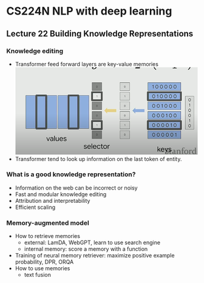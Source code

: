 # CS224N NLP with deep learning
## Lecture 22 Building Knowledge Representations
### Knowledge editing
+ Transformer feed forward layers are key-value memories
![](../images/cs224n/34.png)
+ Transformer tend to look up information on the last token of entity. 
### What is a good knowledge representation?
+ Information on the web can be incorrect or noisy
+ Fast and modular knowledge editing
+ Attribution and interpretability
+ Efficient scaling
### Memory-augmented model
+ How to retrieve memories
  + external: LamDA, WebGPT, learn to use search engine
  + internal memory: score a memory with a function
+ Training of neural memory retriever: maximize positive example probability, DPR, ORQA
+ How to use memories
  + text fusion
